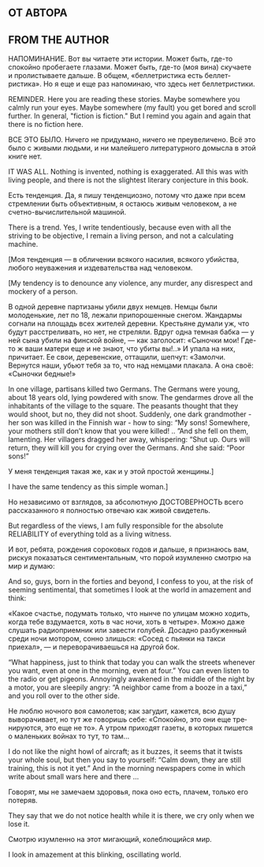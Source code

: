 ## ОТ АВТОРА

## FROM THE AUTHOR

НАПОМИНАНИЕ. Вот вы читаете эти истории. Может быть, где-то спокойно пробегаете глазами. Может быть, где-то (моя вина) скучаете и пролисты­ваете дальше. В общем, «беллетристика есть беллет­ристика». Но я еще и еще раз напоминаю, что здесь нет беллетристики.

REMINDER. Here you are reading these stories. Maybe somewhere you calmly run your eyes. Maybe somewhere (my fault) you get bored and scroll further. In general, &quot;fiction is fiction.&quot; But I remind you again and again that there is no fiction here.

ВСЕ ЭТО БЫЛО. Ничего не придумано, ничего не преувеличено. Всё это было с живыми людьми, и ни малейшего литературного домысла в этой книге нет.

IT WAS ALL. Nothing is invented, nothing is exaggerated. All this was with living people, and there is not the slightest literary conjecture in this book.

Есть тенденция. Да, я пишу тенденциозно, потому что даже при всем стремлении быть объективным, я остаюсь живым человеком, а не счетно-вычисли­тельной машиной.

There is a trend. Yes, I write tendentiously, because even with all the striving to be objective, I remain a living person, and not a calculating machine.

[Моя тенденция — в обличении всякого насилия, всякого убийства, любого неуважения и издеватель­ства над человеком.

[My tendency is to denounce any violence, any murder, any disrespect and mockery of a person.

В одной деревне партизаны убили двух немцев. Немцы были молоденькие, лет по 18, лежали припо­рошенные снегом. Жандармы согнали на площадь всех жителей деревни. Крестьяне думали уж, что будут расстреливать, но нет, не стреляли. Вдруг одна темная бабка — у ней сына убили на финской войне, — как заголосит: «Сыночки мои! Где-то ж ваши матери еще и не знают, что убиты вы!..» И упала на них, причитает. Ее свои, деревенские, от­тащили, шепчут: «Замолчи. Вернутся наши, убьют тебя за то, что над немцами плакала. А она своё: «Сыночки бедные!»

In one village, partisans killed two Germans. The Germans were young, about 18 years old, lying powdered with snow. The gendarmes drove all the inhabitants of the village to the square. The peasants thought that they would shoot, but no, they did not shoot. Suddenly, one dark grandmother - her son was killed in the Finnish war - how to sing: “My sons! Somewhere, your mothers still don’t know that you were killed! .. ”And she fell on them, lamenting. Her villagers dragged her away, whispering: “Shut up. Ours will return, they will kill you for crying over the Germans. And she said: “Poor sons!”

У меня тенденция такая же, как и у этой простой женщины.]

I have the same tendency as this simple woman.]

Но независимо от взглядов, за абсолютную ДОСТОВЕРНОСТЬ всего рассказанного я пол­ностью отвечаю как живой свидетель.

But regardless of the views, I am fully responsible for the absolute RELIABILITY of everything told as a living witness.

И вот, ребята, рождения сороковых годов и даль­ше, я признаюсь вам, рискуя показаться сентимен­тальным, что порой изумленно смотрю на мир и думаю:

And so, guys, born in the forties and beyond, I confess to you, at the risk of seeming sentimental, that sometimes I look at the world in amazement and think:

«Какое счастье, подумать только, что нынче по улицам можно ходить, когда тебе вздумается, хоть в час ночи, хоть в четыре». Можно даже слушать ра­диоприемник или завести голубей. Досадно разбу­женный среди ночи мотором, сонно злишься: «Сосед с пьянки на такси приехал», — и переворачиваешь­ся на другой бок.

“What happiness, just to think that today you can walk the streets whenever you want, even at one in the morning, even at four.” You can even listen to the radio or get pigeons. Annoyingly awakened in the middle of the night by a motor, you are sleepily angry: “A neighbor came from a booze in a taxi,” and you roll over to the other side.

Не люблю ночного воя самолетов; как загудит, кажется, всю душу выворачивает, но тут же говоришь себе: «Спокойно, это они еще тре­нируются, это еще не то». А утром приходят газеты, в которых пишется о маленьких войнах то тут, то там...

I do not like the night howl of aircraft; as it buzzes, it seems that it twists your whole soul, but then you say to yourself: “Calm down, they are still training, this is not it yet.” And in the morning newspapers come in which write about small wars here and there ...

Говорят, мы не замечаем здоровья, пока оно есть, плачем, только его потеряв.

They say that we do not notice health while it is there, we cry only when we lose it.

Смотрю изумленно на этот мигающий, колеблю­щийся мир.

I look in amazement at this blinking, oscillating world.
